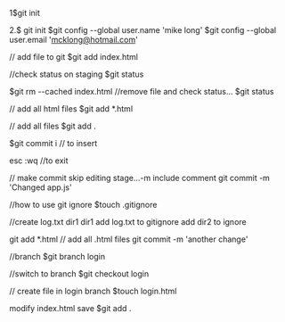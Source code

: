 1$git init

2.$ git init
$git config --global user.name 'mike long'
$git config --global user.email 'mcklong@hotmail.com'

// add file to git
$git add index.html

//check status on staging
$git status

$git rm --cached index.html
//remove file and check status...
$git status

// add all html files
$git add *.html

// add all files
$git add .

$git commit
i    // to insert

esc
:wq  //to exit

// make commit skip editing stage...-m include comment 
git commit -m 'Changed app.js'


//how to use git ignore
$touch .gitignore


//create log.txt dir1 dir1
add log.txt to gitignore 
add dir2 to ignore

git add *.html // add all .html files
git commit -m 'another change'

//branch
$git branch login

//switch to branch
$git checkout login

// create file in login branch
$touch login.html

modify index.html
save
$git add .
